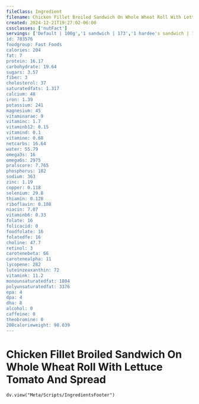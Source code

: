 ```yaml
---
fileClass: Ingredient
filename: Chicken Fillet Broiled Sandwich On Whole Wheat Roll With Lettuce Tomato And Spread
created: 2024-12-21T19:27:02-06:00
cssclasses: ['nutFact']
servings: ['Default | 100g','1 sandwich | 173','1 hardee's sandwich | 173','1 jack-in-the-box sandwich | 205']
id: 783576
foodgroup: Fast Foods
calories: 204
fat: 7
protein: 16.17
carbohydrate: 19.64
sugars: 3.57
fiber: 3
cholesterol: 37
saturatedfats: 1.317
calcium: 48
iron: 1.39
potassium: 241
magnesium: 45
vitaminarae: 9
vitaminc: 1.7
vitaminb12: 0.15
vitamind: 0.1
vitamine: 0.68
netcarbs: 16.64
water: 55.79
omega3s: 16
omega6s: 2975
pralscore: 7.765
phosphorus: 182
sodium: 363
zinc: 1.19
copper: 0.118
selenium: 29.8
thiamin: 0.128
riboflavin: 0.108
niacin: 7.07
vitaminb6: 0.33
folate: 16
folicacid: 0
foodfolate: 16
folatedfe: 16
choline: 47.7
retinol: 3
carotenebeta: 66
carotenealpha: 11
lycopene: 282
luteinzeaxanthin: 72
vitamink: 11.2
monounsaturatedfat: 1804
polyunsaturatedfat: 3376
epa: 4
dpa: 4
dha: 8
alcohol: 0
caffeine: 0
theobromine: 0
200calorieweight: 98.039
---
```


# Chicken Fillet Broiled Sandwich On Whole Wheat Roll With Lettuce Tomato And Spread

```dataviewjs
dv.view("Meta/Scripts/IngredientsFooter")
```